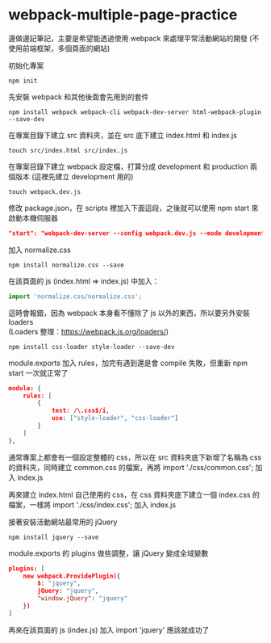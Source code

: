 # webpack-multiple-page-practice
邊做邊記筆記，主要是希望能透過使用 webpack 來處理平常活動網站的開發 (不使用前端框架，多個頁面的網站)

初始化專案  
```
npm init
```

先安裝 webpack 和其他後面會先用到的套件
```
npm install webpack webpack-cli webpack-dev-server html-webpack-plugin --save-dev
```

在專案目錄下建立 src 資料夾，並在 src 底下建立 index.html 和 index.js
```
touch src/index.html src/index.js
```

在專案目錄下建立 webpack 設定檔，打算分成 development 和 production 兩個版本 (這裡先建立 development 用的)
```
touch webpack.dev.js
```

修改 package.json，在 scripts 裡加入下面這段，之後就可以使用 npm start 來啟動本機伺服器
``` json
"start": "webpack-dev-server --config webpack.dev.js --mode development"
```

加入 normalize.css
```
npm install normalize.css --save
```

在該頁面的 js (index.html => index.js) 中加入：
``` js
import 'normalize.css/normalize.css';
```

這時會報錯，因為 webpack 本身看不懂除了 js 以外的東西，所以要另外安裝 loaders  
(Loaders 整理：https://webpack.js.org/loaders/)
```
npm install css-loader style-loader --save-dev
```

module.exports 加入 rules，加完有遇到還是會 compile 失敗，但重新 npm start 一次就正常了
```json
module: {
    rules: [
        {
            test: /\.css$/i,
            use: ["style-loader", "css-loader"]
        }
    ]
},
```

通常專案上都會有一個設定整體的 css，所以在 src 資料夾底下新增了名稱為 css 的資料夾，同時建立 common.css 的檔案，再將 import './css/common.css'; 加入 index.js

再來建立 index.html 自己使用的 css，在 css 資料夾底下建立一個 index.css 的檔案，一樣將 import './css/index.css'; 加入 index.js

接著安裝活動網站最常用的 jQuery

```
npm install jquery --save
```

module.exports 的 plugins 做些調整，讓 jQuery 變成全域變數
```json
plugins: [
    new webpack.ProvidePlugin({
        $: "jquery",
        jQuery: "jquery",
        "window.jQuery": "jquery"
    })
]
```

再來在該頁面的 js (index.js) 加入 import 'jquery' 應該就成功了

